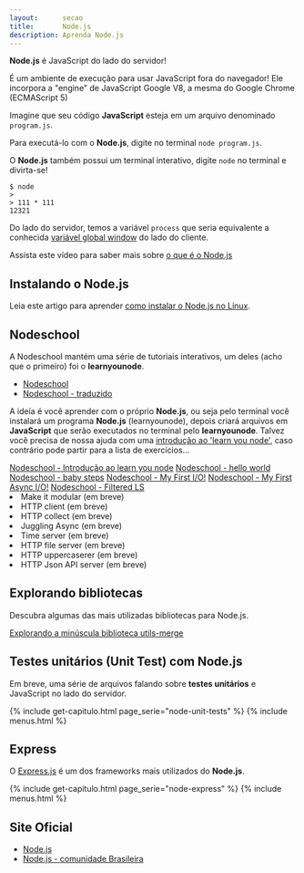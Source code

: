 ```yaml
---
layout:      secao
title:       Node.js
description: Aprenda Node.js
---
```



__Node.js__ é JavaScript do lado do servidor!

É um ambiente de execução para usar JavaScript fora do navegador!
Ele incorpora a "engine" de JavaScript Google V8, a mesma do Google Chrome (ECMAScript 5)

Imagine que seu código __JavaScript__ esteja em um arquivo denominado `program.js`.

Para executá-lo com o __Node.js__, digite no terminal `node program.js`.

O __Node.js__ também possui um terminal interativo, digite `node` no terminal e divirta-se!

    $ node
    >
    > 111 * 111
    12321

Do lado do servidor, temos a variável `process` que seria equivalente a conhecida
[variável global window](/javascript/objeto-global/) do lado do cliente.

Assista este vídeo para saber mais sobre [o que é o Node.js](https://www.youtube.com/watch?v=B0hc7hmpCD4)



## Instalando o Node.js

Leia este artigo para aprender [como instalar o Node.js no Linux](/linux/instalando-nodejs/).



## Nodeschool

A Nodeschool mantém uma série de tutoriais interativos, um deles (acho que o primeiro) foi o __learnyounode__.

- [Nodeschool](http://nodeschool.io/)
- [Nodeschool - traduzido](https://github.com/lucasfcosta/learnyounode-pt-br)

A ideía é você aprender com o próprio __Node.js__, ou seja pelo terminal você instalará um programa __Node.js__ (learnyounode),
depois criará arquivos em __JavaScript__ que serão executados no terminal pelo __learnyounode__. Talvez você precisa de
nossa ajuda com uma [introdução ao 'learn you node'](introducao-ao-learnyounode/), caso contrário pode partir para a lista de
exercícios...


<div class="list-group">
    <a href="introducao-ao-learnyounode/" class="list-group-item ">Nodeschool - Introdução ao learn you node</a>
    <a href="learnyounode-01-hello-world/" class="list-group-item ">Nodeschool - hello world</a>
    <a href="learnyounode-02-baby-steps/" class="list-group-item ">Nodeschool - baby steps</a>
    <a href="learnyounode-03-my-first-io/" class="list-group-item ">Nodeschool - My First I/O!</a>
    <a href="learnyounode-04-my-first-async-io/" class="list-group-item ">Nodeschool - My First Async I/O!</a>
    <a href="learnyounode-05-filtered-ls/" class="list-group-item ">Nodeschool - Filtered LS</a>
    <li class="list-group-item disabled">Make it modular (em breve)</li>
    <li class="list-group-item disabled">HTTP client (em breve)</li>
    <li class="list-group-item disabled">HTTP collect (em breve)</li>
    <li class="list-group-item disabled">Juggling Async (em breve)</li>
    <li class="list-group-item disabled">Time server (em breve)</li>
    <li class="list-group-item disabled">HTTP file server (em breve)</li>
    <li class="list-group-item disabled">HTTP uppercaserer (em breve)</li>
    <li class="list-group-item disabled">HTTP Json API server (em breve)</li>
</div>



## Explorando bibliotecas

Descubra algumas das mais utilizadas bibliotecas para Node.js.

<div class="list-group">
    <a href="explorando-a-minuscula-biblioteca-utils-merge/" class="list-group-item ">Explorando a minúscula biblioteca utils-merge</a>
</div>



## Testes unitários (Unit Test) com Node.js

Em breve, uma série de arquivos falando sobre __testes unitários__ e JavaScript no lado do servidor.

{% include get-capitulo.html page_serie="node-unit-tests" %}
{% include menus.html %}



## Express

O [Express.js](http://expressjs.com/) é um dos frameworks mais utilizados do __Node.js__.


{% include get-capitulo.html page_serie="node-express" %}
{% include menus.html %}


## Site Oficial

- [Node.js](http://nodejs.org/)
- [Node.js - comunidade Brasileira](http://nodebr.com/)